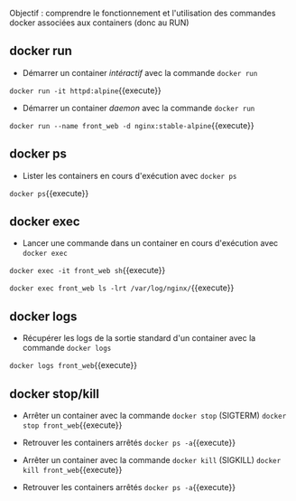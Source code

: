 
Objectif : comprendre le fonctionnement et l'utilisation des commandes docker associées aux containers (donc au RUN)

## docker run

* Démarrer un container _intéractif_ avec la commande `docker run`

`docker run -it httpd:alpine`{{execute}}

* Démarrer un container _daemon_ avec la commande `docker run`

`docker run --name front_web -d nginx:stable-alpine`{{execute}}

## docker ps

* Lister les containers en cours d'exécution avec `docker ps`

`docker ps`{{execute}}

## docker exec

* Lancer une commande dans un container en cours d'exécution avec `docker exec`

`docker exec -it front_web sh`{{execute}}

`docker exec front_web ls -lrt /var/log/nginx/`{{execute}}

## docker logs

* Récupérer les logs de la sortie standard d'un container avec la commande `docker logs`

`docker logs front_web`{{execute}}

## docker stop/kill

* Arrêter un container avec la commande `docker stop` (SIGTERM)
`docker stop front_web`{{execute}}

* Retrouver les containers arrêtés
`docker ps -a`{{execute}}

* Arrêter un container avec la commande `docker kill` (SIGKILL)
`docker kill front_web`{{execute}}

* Retrouver les containers arrêtés
`docker ps -a`{{execute}}
